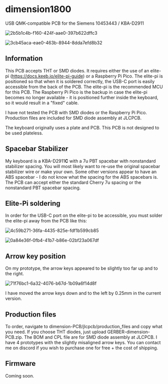 # dimension1800

USB QMK-compatible PCB for the Siemens 10453443 / KBA-D2911

![2b5b1c4b-f160-424f-aae0-397b622dffc3](https://github.com/taylorswift22/dimension1800/assets/22061508/94618f5a-42b8-4fdb-9834-e0e18c50c6fb)


![3cb45aca-eae0-463b-8944-8dda7efd8b32](https://github.com/taylorswift22/dimension1800/assets/22061508/71a17680-3ffc-4d7b-a1c8-498d9a055146)



## Information

This PCB accepts THT or SMD diodes. It requires either the use of an elite-pi (https://docs.keeb.io/elite-pi-guide) or a Raspberry Pi Pico. The elite-pi is positioned so that when it is soldered correctly, the USB-C port is easily accessible from the back of the PCB. The elite-pi is the recommended MCU for this PCB. The Raspberry Pi Pico is the backup in case the elite-pi becomes no longer available - it is positioned further inside the keyboard, so it would result in a "fixed" cable.

I have not tested the PCB with SMD diodes or the Raspberry Pi Pico. Production files are included for SMD diode assembly at JLCPCB.

The keyboard originally uses a plate and PCB. This PCB is not designed to be used plateless.

## Spacebar Stabilizer

My keyboard is a KBA-D2911**C** with a 7u PBT spacebar with nonstandard stabilizer spacing. You will most likely want to re-use the original spacebar stabilizer wire or make your own. Some other versions appear to have an ABS spacebar - I do not know what the spacing for the ABS spacebars is. The PCB can accept either the standard Cherry 7u spacing or the nonstandard PBT spacebar spacing.

## Elite-Pi soldering

In order for the USB-C port on the elite-pi to be accessible, you must solder the elite-pi away from the PCB like this:

![4c59b271-36fa-4435-825e-fdf1b599cb85](https://github.com/taylorswift22/dimension1800/assets/22061508/59aac260-b7fb-40bb-861b-f0a2050d8f03)

![0a84e36f-0fb4-41b7-b86e-02bf23a067df](https://github.com/taylorswift22/dimension1800/assets/22061508/2536a478-6459-40cd-ad8a-e2adde88e59c)


## Arrow key position

On my prototype, the arrow keys appeared to be slightly too far up and to the right.

![71f76bc1-6a32-4076-b67d-1b09a6f14d8f](https://github.com/taylorswift22/dimension1800/assets/22061508/1110efcc-c52a-4e95-ab7d-250c085c12c9)


I have moved the arrow keys down and to the left by 0.25mm in the current version.

## Production files
To order, navigate to dimension-PCB/jlcpcb/production_files and copy what you need. If you choose THT diodes, just upload GERBER-dimension-PCB.zip. The BOM and CPL file are for SMD diode assembly at JLCPCB.
I have 4 prototypes with the slightly misaligned arrow keys. You can contact me on discord if you wish to purchase one for free + the cost of shipping.

## Firmware
Coming soon.







